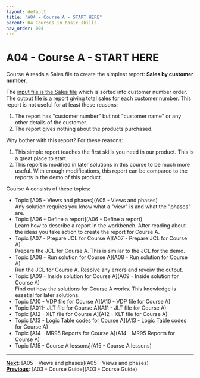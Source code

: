 ```yaml
---
layout: default
title: "A04 - Course A - START HERE"
parent: 04 Courses in basic skills
nav_order: 004
---
```


# A04 - Course A - START HERE

Course A reads a Sales file to create the simplest report: **Sales by customer number**.  

The <u>input file is the Sales file</u> which is sorted into customer number order.  
The <u>output file is a report</u> giving total sales for each customer number.
This report is not useful for at least these reasons:  
1.  The report has "customer number" but not "customer name" or any other details of the customer.
1.  The report gives nothing about the products purchased.

Why bother with this report?  For these reasons:  
1.  This simple report teaches the first skills you need in our product.  This is a great place to start.
1.  This report is modified in later solutions in this course to be much more useful.  With enough modifications, this report can be compared to the reports in the demo of this product.

Course A consists of these topics:

- Topic [A05 - Views and phases](A05 - Views and phases)  
  Any solution requires you know what a "view" is and what the "phases" are.  
- Topic [A06 - Define a report](A06 - Define a report)  
  Learn how to describe a report in the workbench.  After reading about the ideas you take action to create the report for Course A.  
- Topic [A07 - Prepare JCL for Course A](A07 - Prepare JCL for Course A)  
  Prepare the JCL for Course A.  This is similar to the JCL for the demo.  
- Topic [A08 - Run solution for Course A](A08 - Run solution for Course A)  
  Run the JCL for Course A.  Resolve any errors and reveiw the output.  
- Topic [A09 - Inside solution for Course A](A09 - Inside solution for Course A)  
  Find out how the solutions for Course A works.  This knowledge is essetial for later solutions.  
- Topic [A10 - VDP file for Course A](A10 - VDP file for Course A)  
- Topic [A011- JLT file for Course A](A11 - JLT file for Course A)  
- Topic [A12 - XLT file for Course A](A12 - XLT file for Course A)  
- Topic [A13 - Logic Table codes for Course A](A13 - Logic Table codes for Course A)  
- Topic [A14 - MR95 Reports for Course A](A14 - MR95 Reports for Course A)  
- Topic [A15 - Course A lessons](A15 - Course A lessons)  

---
**<u>Next</u>**: [A05 - Views and phases](A05 - Views and phases)   
**<u>Previous</u>**: [A03 - Course Guide](A03 - Course Guide)  
